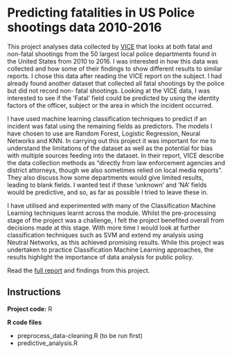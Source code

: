 <h1>Predicting fatalities in US Police shootings data 2010-2016</h1>

This project analyses data collected by <a href="https://news.vice.com/en_us/article/xwvv3a/shot-by-cops">VICE</a> that looks at both fatal and non-fatal shootings from the 50 largest local police departments found in the United States from 2010 to 2016. I was interested in how this data was collected and how some of their findings to show different results to similar reports. I chose this data after reading the VICE report on the subject. I had already found another dataset that collected all fatal shootings by the police but did not record non- fatal shootings. Looking at the VICE data, I was interested to see if the ‘Fatal’ field could be predicted by using the identity factors of the officer, subject or the area in which the incident occurred. 

I have used machine learning classification techniques to predict if an incident was fatal using the remaining fields as predictors. The models I have chosen to use are Random Forest, Logistic Regression, Neural Networks and KNN. In carrying out this project it was important for me to understand the limitations of the dataset as well as the potential for bias with multiple sources feeding into the dataset. In their report, VICE describe the data collection methods as “directly from law enforcement agencies and district attorneys, though we also sometimes relied on local media reports”. They also discuss how some departments would give limited results, leading to blank fields. I wanted test if these ‘unknown’ and ‘NA’ fields would be predictive, and so, as far as possible I tried to leave these in.

I have utilised and experimented with many of the Classification Machine Learning techniques learnt across the module. Whilst the pre-processing stage of the project was a challenge, I felt the project benefited overall from decisions made at this stage. With more time I would look at further classification techniques such as SVM and extend my analysis using Neutral Networks, as this achieved promising results. While this project was undertaken to practice Classification Machine Learning approaches, the results highlight the importance of data analysis for public policy.

Read the <a href="https://github.com/izzyStewart/predicting-fatalities-in-US-Police-shootings/blob/master/Police_shootings_project_report.pdf">full report</a> and findings from this project.

<h2>Instructions</h2>

<b>Project code:</b> R

<b>R code files</b>
- preprocess_data-cleaning.R (to be run first)
- predictive_analysis.R

